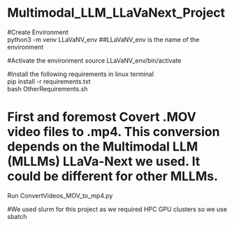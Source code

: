 # Multimodal_LLM_LLaVaNext_Project

#Create Environment <br />
python3 -m venv LLaVaNV_env      ##LLaVaNV_env is the name of the environment

#Activate the environment
source LLaVaNV_env/bin/activate 

#Install the following requirements in linux terminal <br />
pip install -r requirements.txt <br />
bash OtherRequirements.sh <br />

# First and foremost Covert .MOV video files to .mp4. This conversion depends on the Multimodal LLM (MLLMs) LLaVa-Next we used. It could be different for other MLLMs.<br />
Run ConvertVideos_MOV_to_mp4.py

#We used slurm for this project as we required HPC GPU clusters so we use sbatch <br />

